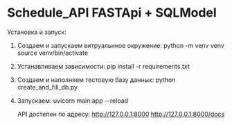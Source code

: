 # Schedule_API FASTApi + SQLModel


Установка и запуск:

1. Создаем и запускаем витруальнное окружение:
    python -m venv venv
    source venv/bin/activate

2. Устанавливаем зависимости:
    pip install -r requirements.txt

3. Создаем и наполняем тестовую базу данных:
    python create_and_fill_db.py

4. Запускаем: 
    uvicorn main:app --reload

   API достепен по адресу:
        http://127.0.0.1:8000
        http://127.0.0.1:8000/docs
